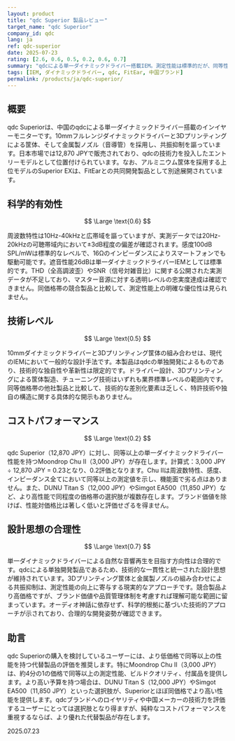 ```yaml
---
layout: product
title: "qdc Superior 製品レビュー"
target_name: "qdc Superior"
company_id: qdc
lang: ja
ref: qdc-superior
date: 2025-07-23
rating: [2.6, 0.6, 0.5, 0.2, 0.6, 0.7]
summary: "qdcによる単一ダイナミックドライバー搭載IEM。測定性能は標準的だが、同等性能を持つ製品の4倍程度の価格設定により低いコストパフォーマンスを示す。"
tags: [IEM, ダイナミックドライバー, qdc, FitEar, 中国ブランド]
permalink: /products/ja/qdc-superior/
---
```


## 概要

qdc Superiorは、中国のqdcによる単一ダイナミックドライバー搭載のインイヤーモニターです。10mmフルレンジダイナミックドライバーと3Dプリンティングによる筐体、そして金属製ノズル（音導管）を採用し、共振抑制を謳っています。日本市場では12,870 JPYで販売されており、qdcの技術力を投入したエントリーモデルとして位置付けられています。なお、アルミニウム筐体を採用する上位モデルのSuperior EXは、FitEarとの共同開発製品として別途展開されています。

## 科学的有効性

$$ \Large \text{0.6} $$

周波数特性は10Hz-40kHzと広帯域を謳っていますが、実測データでは20Hz-20kHzの可聴帯域内において±3dB程度の偏差が確認されます。感度100dB SPL/mWは標準的なレベルで、16Ωのインピーダンスによりスマートフォンでも駆動可能です。遮音性能26dBは単一ダイナミックドライバーIEMとしては標準的です。THD（全高調波歪）やSNR（信号対雑音比）に関する公開された実測データが不足しており、マスター音源に対する透明レベルの忠実度達成は確認できません。同価格帯の競合製品と比較して、測定性能上の明確な優位性は見られません。

## 技術レベル

$$ \Large \text{0.5} $$

10mmダイナミックドライバーと3Dプリンティング筐体の組み合わせは、現代のIEMにおいて一般的な設計手法です。本製品はqdcの単独開発によるものであり、技術的な独自性や革新性は限定的です。ドライバー設計、3Dプリンティングによる筐体製造、チューニング技術はいずれも業界標準レベルの範囲内です。同等価格帯の他社製品と比較して、技術的な差別化要素は乏しく、特許技術や独自の構造に関する具体的な開示もありません。

## コストパフォーマンス

$$ \Large \text{0.2} $$

qdc Superior（12,870 JPY）に対し、同等以上の単一ダイナミックドライバー性能を持つMoondrop Chu II（3,000 JPY）が存在します。計算式：3,000 JPY ÷ 12,870 JPY = 0.23となり、0.2評価となります。Chu IIは周波数特性、感度、インピーダンス全てにおいて同等以上の測定値を示し、機能面で劣る点はありません。また、DUNU Titan S（12,000 JPY）やSimgot EA500（11,850 JPY）など、より高性能で同程度の価格帯の選択肢が複数存在します。ブランド価値を除けば、性能対価格比は著しく低いと評価せざるを得ません。

## 設計思想の合理性

$$ \Large \text{0.7} $$

単一ダイナミックドライバーによる自然な音響再生を目指す方向性は合理的です。qdcによる単独開発製品であるため、技術的な一貫性と統一された設計思想が維持されています。3Dプリンティング筐体と金属製ノズルの組み合わせによる共振抑制は、測定性能の向上に寄与する現実的なアプローチです。競合製品より高価格ですが、ブランド価値や品質管理体制を考慮すれば理解可能な範囲に留まっています。オーディオ神話に依存せず、科学的根拠に基づいた技術的アプローチが示されており、合理的な開発姿勢が確認できます。

## 助言

qdc Superiorの購入を検討しているユーザーには、より低価格で同等以上の性能を持つ代替製品の評価を推奨します。特にMoondrop Chu II（3,000 JPY）は、約4分の1の価格で同等以上の測定性能、ビルドクオリティ、付属品を提供します。より高い予算を持つ場合は、DUNU Titan S（12,000 JPY）やSimgot EA500（11,850 JPY）といった選択肢が、Superiorとほぼ同価格でより高い性能を提供します。qdcブランドへのロイヤリティや中国メーカーの技術力を評価するユーザーにとっては選択肢となり得ますが、純粋なコストパフォーマンスを重視するならば、より優れた代替製品が存在します。

2025.07.23